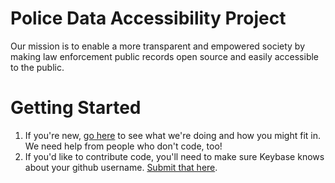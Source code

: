 # Police Data Accessibility Project

Our mission is to enable a more transparent and empowered society by making law enforcement public records open source and easily accessible to the public.

# Getting Started
1. If you're new, [go here](https://docs.google.com/document/d/1Wjvv0NT3eECATJ4r8GQwEgS-sPqYFW8IGC8jvn3Bu5o/edit?usp=sharing) to see what we're doing and how you might fit in. We need help from people who don't code, too!
2. If you'd like to contribute code, you'll need to make sure Keybase knows about your github username. [Submit that here](https://docs.google.com/forms/d/e/1FAIpQLSdaeDqci4eQwpIg-XUu64Qrf3zzQEx_MbV0S7DHVaiJoHWT-Q/viewform?usp=sf_link).
